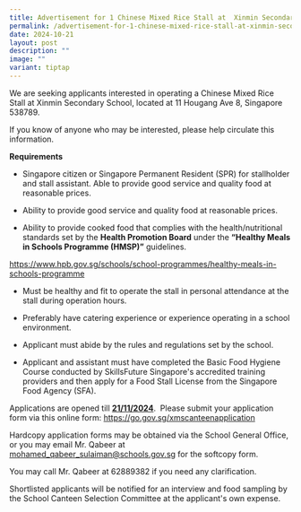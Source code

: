 ```yaml
---
title: Advertisement for 1 Chinese Mixed Rice Stall at  Xinmin Secondary School
permalink: /advertisement-for-1-chinese-mixed-rice-stall-at-xinmin-secondary-school/
date: 2024-10-21
layout: post
description: ""
image: ""
variant: tiptap
---
```

<p>We are seeking applicants interested in operating a Chinese Mixed Rice
Stall at Xinmin Secondary School, located at 11 Hougang Ave 8, Singapore
538789.</p>
<p>If you know of anyone who may be interested, please help circulate this
information.</p>
<p><strong>Requirements</strong>
</p>
<ul data-tight="true" class="tight">
<li>
<p>Singapore citizen or Singapore Permanent Resident (SPR) for stallholder
and stall assistant. Able to provide good service and quality food at reasonable
prices.</p>
</li>
<li>
<p>Ability to provide good service and quality food at reasonable prices.</p>
</li>
<li>
<p>Ability to provide cooked food that complies with the health/nutritional
standards set by the&nbsp;<strong>Health Promotion Board</strong>&nbsp;under
the&nbsp;<strong>“Healthy Meals in Schools Programme (HMSP)”</strong>&nbsp;guidelines.</p>
</li>
</ul>
<p><a href="https://www.hpb.gov.sg/schools/school-programmes/healthy-meals-in-schools-programme" rel="noopener noreferrer nofollow" target="_blank">https://www.hpb.gov.sg/schools/school-programmes/healthy-meals-in-schools-programme</a>
</p>
<ul data-tight="true" class="tight">
<li>
<p>Must be healthy and fit to operate the stall in personal attendance at
the stall during operation hours.</p>
</li>
<li>
<p>Preferably have catering experience or experience operating in a school
environment.</p>
</li>
<li>
<p>Applicant must abide by the rules and regulations set by the school.</p>
</li>
<li>
<p>Applicant and assistant must have completed the Basic Food Hygiene Course
conducted by SkillsFuture Singapore's accredited training providers and
then apply for a Food Stall License from the Singapore Food Agency (SFA).</p>
</li>
</ul>
<p>Applications are opened till <strong><u>21/11/2024</u></strong>.&nbsp;
Please submit your application form via this online form: <a href="https://go.gov.sg/xmscanteenapplication" rel="noopener noreferrer nofollow" target="_blank">https://go.gov.sg/xmscanteenapplication</a>
</p>
<p>Hardcopy application forms may be obtained via the School General Office,
or you may email Mr. Qabeer at <a href="mohamed_qabeer_sulaiman@schools.gov.sg" rel="noopener noreferrer nofollow" target="_blank">mohamed_qabeer_sulaiman@schools.gov.sg</a> for
the softcopy form.</p>
<p>You may call Mr. Qabeer at 62889382 if you need any clarification.</p>
<p>Shortlisted applicants will be notified for an interview and food sampling
by the School Canteen Selection Committee at the applicant's own expense.</p>